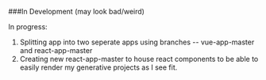 ###In Development (may look bad/weird)

In progress:

1. Splitting app into two seperate apps using branches -- vue-app-master and react-app-master
2. Creating new react-app-master to house react components to be able to easily render my generative projects as I see fit.
